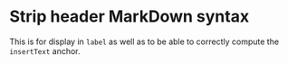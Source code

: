 # Strip header MarkDown syntax

This is for display in `label` as well as to be able to correctly compute the `insertText` anchor.
